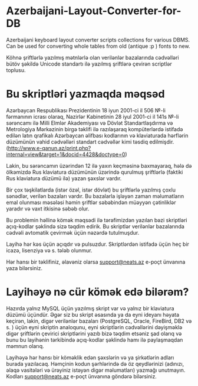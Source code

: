 Azerbaijani-Layout-Converter-for-DB
===================================

Azerbaijani keyboard layout converter scripts collections for various DBMS. Can be used for converting whole tables from old (antique :p ) fonts to new.

Köhnə şriftlərlə yazılmış mətnlərlə olan verilənlər bazalarında cədvəlləri bütöv şəkildə Unicode standartı ilə yazılmış şriftlərə çevirən scriptlər toplusu.

Bu skriptləri yazmaqda məqsəd
===================================

Azərbaycan Respublikası Prezidentinin 18 iyun 2001-ci il 506 №-li fərmanının icrası olaraq, Nazirlər Kabinetinin 28 iyul 2001-ci il 141s №-li sərəncamı ilə Milli Elmlər Akademiyası və Dövlət Standartlaşdırma və Metrologiya Mərkəzinin birgə təklifi ilə razılaşaraq kompüterlərdə istifadə edilən  latın qrafikalı Azərbaycan əlifbası kodlarının və klaviaturada hərflərin düzümünün vahid cədvəlləri standart cədvəllər kimi təsdiq edilmişdir.
(http://www.e-qanun.az/print.php?internal=view&target=1&docid=4428&doctype=0)

Lakin, bu sərəncamın üzərindən 12 ilə yaxın keçməsinə baxmayaraq, hələ də ölkəmizdə Rus klaviatura düzümünün üzərində qurulmuş şriftlərlə (faktiki Rus klaviatura düzümü ilə) yazan şəxslər vardır.

Bir çox təşkilatlarda (istər özəl, istər dövlət) bu şriftlərlə yazılmış çoxlu sənədlər, verilən bazaları vardır. Bu bazalarla işləyən zaman məlumatların emal olunması məsələsi həmin şriftlər səbəbindən müəyyən çətinliklər yaradır və vaxt itkisinə səbəb olur.

Bu problemin həllinə kömək məqsədi ilə tərəfimizdən yazılan bəzi skriptləri açıq-kodlar şəklində sizə təqdim edirik. Bu skriptlər verilənlər bazalarında cədvəli avtomatik çevirmək üçün nəzərdə tutulmuşdur. 

Layihə hər kəs üçün açıqdır və pulsuzdur. Skriptlərdən istifadə üçün heç bir icazə, lisenziya və s. tələb olunmur. 

Hər hansı bir təklifiniz, əlavəniz olarsa support@neats.az e-poçt ünvanına yaza bilərsiniz. 

Layihəyə nə cür kömək edə bilərəm?
===================================

Hazırda yalnız MySQL üçün yazılmış skript var və yalnız bir klaviatura düzümü üçündür. Əgər siz bu skript əsasında ya da eyni ideyanı həyata keçirən, lakin, digər verilənlər bazaları (PostgreSQL, Oracle, FireBird, DB2 və s. ) üçün eyni skriptin analoqunu, eyni skriptlərin cədvəllərini dəyişməklə digər şriftlərin çevirici skriptlərini yazıb bizə təqdim etsəniz şad olarıq və bunu bu layihənin tərkibində açıq-kodlar şəklində hamı ilə paylaşmaqdan məmnun olarıq. 

Layihəyə hər hansı bir köməklik edən şəxslərin və ya şirkətlərin adları burada yazılacaq. Həmçinin kodun şərhlərində də öz qeydlərinizi (adınızı, əlaqə vasitələri və ürəyiniz istəyən digər məlumatları) yazmağı unutmayın. Kodları support@neats.az e-poçt ünvanına göndərə bilərsiniz. 
